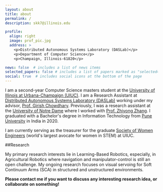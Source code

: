 ```yaml
---
layout: about
title: about
permalink: /
description: skk7@illinois.edu

profile:
  align: right
  image: prof_pic.jpg
  address: >
    <p>Distributed Autonomous Systems Laboratory (DASLab)</p>
    <p>Department of Computer Science</p>
    <p>Champaign, Illinois-61820</p>

news: false  # includes a list of news items
selected_papers: false # includes a list of papers marked as "selected={true}"
social: true  # includes social icons at the bottom of the page
---
```



I am a second-year Computer Science masters student at the [University of Illinois at Urbana-Champaign (UIUC)](https://illinois.edu). I am a Research Assistant at [Distributed Autonomous Systems Laboratory (DASLab)](http://daslab.illinois.edu) working under my advisor, [Prof. Girish Chowdhary](http://daslab.illinois.edu/index.html#girish). Previously, I was a research assistant at the [University of Notre Dame](https://www.nd.edu) where I worked with [Prof. Zhiyong Zhang](https://psychology.nd.edu/faculty/zhiyong-johnny-zhang/). I graduated with a Bachelor's degree in Information Technology from [Pune University](http://www.unipune.ac.in) in India in 2020. 

I am currently serving as the treasurer for the graduate [Society of Women Engineers](https://www.societyofwomenengineers.illinois.edu/about-gradswe) (world's largest avocate for women in STEM) at UIUC.  



##Research

My primary research interests lie in Learning-Based Robotics, especially, in Agricultural Robotics where navigation and manipulator-control is still an open challenge. My ongoing research focuses on visual servoing for Soft Continuum Arms (SCA) in structured and unstructured environments. 


**Please contact me if you want to discuss any interesting research idea, or collaborate on something!**

<!-- Write your biography here. Tell the world about yourself. Link to your favorite [subreddit](http://reddit.com). You can put a picture in, too. The code is already in, just name your picture `prof_pic.jpg` and put it in the `img/` folder.

Put your address / P.O. box / other info right below your picture. You can also disable any these elements by editing `profile` property of the YAML header of your `_pages/about.md`. Edit `_bibliography/papers.bib` and Jekyll will render your [publications page](/al-folio/publications/) automatically.

Link to your social media connections, too. This theme is set up to use [Font Awesome icons](http://fortawesome.github.io/Font-Awesome/) and [Academicons](https://jpswalsh.github.io/academicons/), like the ones below. Add your Facebook, Twitter, LinkedIn, Google Scholar, or just disable all of them. -->
